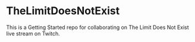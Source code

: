# TheLimitDoesNotExist
This is a Getting Started repo for collaborating on The Limit Does Not Exist live stream on Twitch.
